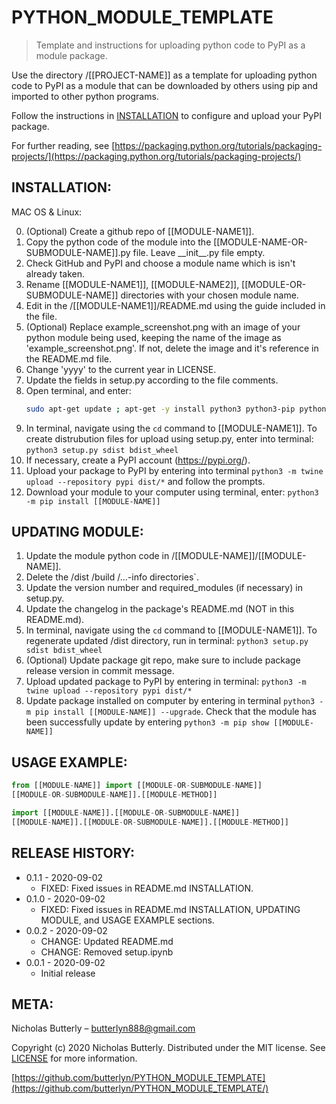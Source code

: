 # PYTHON_MODULE_TEMPLATE
> Template and instructions for uploading python code to PyPI as a module package.

Use the directory /[[PROJECT-NAME]] as a template for uploading python code to PyPI as a module that can be downloaded by others using pip and imported to other python programs.

Follow the instructions in [INSTALLATION](##INSTALLATION:) to configure and upload your PyPI package.

For further reading, see [https://packaging.python.org/tutorials/packaging-projects/](https://packaging.python.org/tutorials/packaging-projects/)

## INSTALLATION:

MAC OS & Linux:

0. (Optional) Create a github repo of [[MODULE-NAME1]].
1. Copy the python code of the module into the [[MODULE-NAME-OR-SUBMODULE-NAME]].py file. Leave \_\_init\_\_.py file empty.
2. Check GitHub and PyPI and choose a module name which is isn't already taken.
3. Rename [[MODULE-NAME1]], [[MODULE-NAME2]], [[MODULE-OR-SUBMODULE-NAME]] directories with your chosen module name.
4. Edit in the /[[MODULE-NAME1]]/README.md using the guide included in the file.
5. (Optional) Replace example_screenshot.png with an image of your python module being used, keeping the name of the image as 'example_screenshot.png'. If not, delete the image and it's reference in the README.md file.
6. Change 'yyyy' to the current year in LICENSE.
7. Update the fields in setup.py according to the file comments.
8. Open terminal, and enter:
    ```sh
    sudo apt-get update ; apt-get -y install python3 python3-pip python-dev ipython ipython-notebook jupyter ; python3 -m pip install setuptools wheel twine
    ```
9. In terminal, navigate using the `cd` command to [[MODULE-NAME1]]. To create distrubution files for upload using setup.py, enter into terminal: `python3 setup.py sdist bdist_wheel`
10. If necessary, create a PyPI account (https://pypi.org/).
11. Upload your package to PyPI by entering into terminal `python3 -m twine upload --repository pypi dist/*` and follow the prompts.
12. Download your module to your computer using terminal, enter: `python3 -m pip install [[MODULE-NAME]]`

## UPDATING MODULE:

1. Update the module python code in /[[MODULE-NAME]]/[[MODULE-NAME]].
2. Delete the /dist /build /...-info directories`.
3. Update the version number and required_modules (if necessary) in setup.py.
4. Update the changelog in the package's README.md (NOT in this README.md).
5. In terminal, navigate using the `cd` command to [[MODULE-NAME1]]. To regenerate updated /dist directory, run in terminal: `python3 setup.py sdist bdist_wheel`
6. (Optional) Update package git repo, make sure to include package release version in commit message.
7. Upload updated package to PyPI by entering in terminal: `python3 -m twine upload --repository pypi dist/*`
8. Update package installed on computer by entering in terminal `python3 -m pip install [[MODULE-NAME]] --upgrade`. Check that the module has been successfully update by entering `python3 -m pip show [[MODULE-NAME]]`

## USAGE EXAMPLE:

```python
from [[MODULE-NAME]] import [[MODULE-OR-SUBMODULE-NAME]]
[[MODULE-OR-SUBMODULE-NAME]].[[MODULE-METHOD]]
```
```python
import [[MODULE-NAME]].[[MODULE-OR-SUBMODULE-NAME]]
[[MODULE-NAME]].[[MODULE-OR-SUBMODULE-NAME]].[[MODULE-METHOD]]
```

## RELEASE HISTORY:
* 0.1.1 - 2020-09-02
    * FIXED: Fixed issues in README.md INSTALLATION.
* 0.1.0 - 2020-09-02
    * FIXED: Fixed issues in README.md INSTALLATION, UPDATING MODULE, and USAGE EXAMPLE sections.
* 0.0.2 - 2020-09-02
    * CHANGE: Updated README.md
    * CHANGE: Removed setup.ipynb
* 0.0.1 - 2020-09-02
    * Initial release

## META:

Nicholas Butterly – butterlyn888@gmail.com

Copyright (c) 2020 Nicholas Butterly. Distributed under the MIT license. See [LICENSE](LICENSE) for more information.

[https://github.com/butterlyn/PYTHON_MODULE_TEMPLATE](https://github.com/butterlyn/PYTHON_MODULE_TEMPLATE/)
